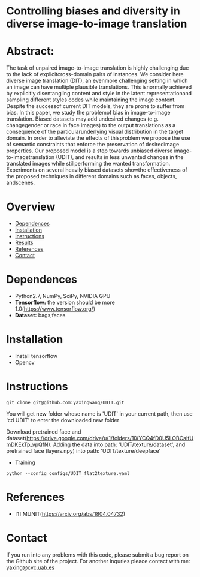 # Controlling biases and diversity in diverse image-to-image translation 
# Abstract: 
The task of unpaired image-to-image translation is highly challenging due to the lack of explicitcross-domain pairs of instances.  We consider here diverse image translation (DIT), an evenmore challenging setting in which an image can have multiple plausible translations.  This isnormally achieved by explicitly disentangling content and style in the latent representationand sampling different styles codes while maintaining the image content.  Despite the successof current DIT models, they are prone to suffer from bias.  In this paper, we study the problemof bias in image-to-image translation. Biased datasets may add undesired changes (e.g. changegender or race in face images) to the output translations as a consequence of the particularunderlying visual distribution in the target domain.  In order to alleviate the effects of thisproblem we propose the use of semantic constraints that enforce the preservation of desiredimage  properties.   Our  proposed  model  is  a  step  towards  unbiased  diverse  image-to-imagetranslation (UDIT), and results in less unwanted changes in the translated images while stillperforming the wanted transformation.  Experiments on several heavily biased datasets showthe effectiveness of the proposed techniques in different domains such as faces, objects, andscenes.
# Overview 
- [Dependences](#dependences)
- [Installation](#installtion)
- [Instructions](#instructions)
- [Results](#results)
- [References](#references)
- [Contact](#contact)
# Dependences 
- Python2.7, NumPy, SciPy, NVIDIA GPU
- **Tensorflow:** the version should be more 1.0(https://www.tensorflow.org/)
- **Dataset:** bags,faces 

# Installation 
- Install tensorflow
- Opencv 
# Instructions

```
git clone git@github.com:yaxingwang/UDIT.git
```
You will get new folder whose name is 'UDIT' in your current path, then  use 'cd UDIT' to enter the downloaded new folder
    

Download pretrained face and dataset(https://drive.google.com/drive/u/1/folders/1iXYCQ4fD0U5LOBCaIfUmDKEkTp_vpQfN). Adding the data into path: 'UDIT/texture/dataset', and pretrained face (layers.npy) into path: 'UDIT/texture/deepface'



- Training 
```
python --config configs/UDIT_flat2texture.yaml
```

 



# References 
- \[1\] MUNIT(https://arxiv.org/abs/1804.04732) 
# Contact

If you run into any problems with this code, please submit a bug report on the Github site of the project. For another inquries pleace contact with me: yaxing@cvc.uab.es
